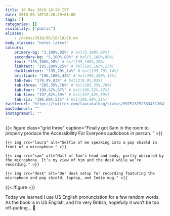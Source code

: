 ```yaml
---
title: 18 May 2018 18:26 IST
date: 2018-05-18T18:26:29+01:00
tags: []
categories: []
visibility: ["public"]
aliases:
    - /notes/2018/05/18/18/26.md
body_classes: "notes latest"
colours:
    primary-bg: "3,100%,92%" # hsl(3,100%,92%)
    secondary-bg: "5,100%,89%" # hsl(5,100%,89%)
    text: "195,100%,20%" # hsl(195,100%,20%)
    linktext: "195,100%,25%" # hsl(195,100%,25%)
    darklinktext: "195,70%,14%" # hsl(195,70%,14%)
    brilliant: "196,100%,42%" # hsl(196,100%,42%)
    tab-two: "278,9%,83%" # hsl(278,9%,83%)
    tab-three: "205,35%,76%" # hsl(205,35%,76%)
    tab-four: "199,52%,67%" # hsl(199,52%,67%)
    tab-five: "197,62%,59%" # hsl(197,62%,59%)
    tab-six: "196,68%,51%" # hsl(196,68%,51%)
twitterurl: "https://twitter.com/laurakalbag/status/997513792333451264"
mastodonurl: ""
instagramurl: ""
---
```


{{< figure class="grid three" caption="Finally got Sam in the room to properly produce the Accessibility For Everyone audiobook in person. " >}}

    {{< img src="laura" alt="Selfie of me speaking into a pop shield in front of a microphone." >}}

    {{< img src="sam" alt="Half of Sam’s head and body, partly obscured by the microphone. It’s my view of him and the desk while we’re recording." >}}

    {{< img src="desk" alt="Our desk setup for recording featuring the microphone and pop shield, laptop, and Indie mug." >}}

{{< /figure >}}

Today we learned I use US English pronunciation for a few random words. As the book is in US English, and I’m very British, hopefully it won’t be too off-putting… 😬
